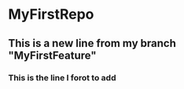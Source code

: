 # MyFirstRepo

## This is a new line from my branch "MyFirstFeature"

### This is the line I forot to add
